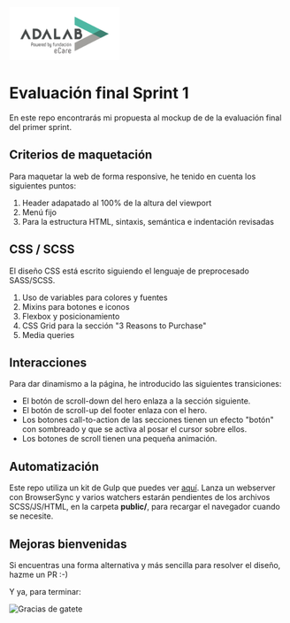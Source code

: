 
<img alt="Adalab" src="_src/assets/images/Logo-00-adalab-med@2x.png" width="200" />

# Evaluación final Sprint 1
En este repo encontrarás mi propuesta al mockup de de la evaluación final del primer sprint.

## Criterios de maquetación
Para maquetar la web de forma responsive, he tenido en cuenta los siguientes puntos:
1. Header adapatado al 100% de la altura del viewport
2. Menú fijo
3. Para la estructura HTML, sintaxis, semántica e indentación revisadas

## CSS / SCSS
El diseño CSS está escrito siguiendo el lenguaje de preprocesado SASS/SCSS.
1. Uso de variables para colores y fuentes
2. Mixins para botones e iconos
3. Flexbox y posicionamiento 
4. CSS Grid para la sección "3 Reasons to Purchase"
5. Media queries 

## Interacciones
Para dar dinamismo a la página, he introducido las siguientes transiciones:
- El botón de scroll-down del hero enlaza a la sección siguiente.
- El botón de scroll-up del footer enlaza con el hero.
- Los botones call-to-action de las secciones tienen un efecto "botón" con sombreado y que se activa al posar el cursor sobre ellos.
- Los botones de scroll tienen una pequeña animación.

## Automatización
Este repo utiliza un kit de Gulp que puedes ver [aquí](https://github.com/Adalab/Adalab-web-starter-kit). 
Lanza un webserver con BrowserSync y varios watchers estarán pendientes de los archivos SCSS/JS/HTML, en la carpeta **public/**, para recargar el navegador cuando se necesite.

## Mejoras bienvenidas
Si encuentras una forma alternativa y más sencilla para resolver el diseño, hazme un PR :-)

Y ya, para terminar:

![Gracias de gatete](https://media1.tenor.com/images/471983c09a813d1dece595508529ccec/tenor.gif?itemid=12813575)


